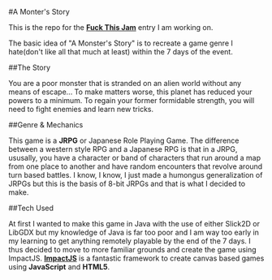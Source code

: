 #A Monter's Story

This is the repo for the __[Fuck This Jam](http://bmo.fuckthisjam.com/)__ entry I am working on.

The basic idea of "A Monster's Story" is to recreate a game genre I hate(don't like all that much at least) within the 7 days of the event.

##The Story

You are a poor monster that is stranded on an alien world without any means of escape... To make matters worse, this planet has reduced your powers to a minimum. To regain your former formidable strength, you will need to fight enemies and learn new tricks.


##Genre & Mechanics

This game is a __JRPG__ or Japanese Role Playing Game. The difference between a western style RPG and a Japanese RPG is that in a JRPG, ususally, you have a character or band of characters that run around a map from one place to another and have random encounters that revolve around turn based battles. I know, I know, I just made a humongus generalization of JRPGs but this is the basis of 8-bit JRPGs and that is what I decided to make.


##Tech Used

At first I wanted to make this game in Java with the use of either Slick2D or LibGDX but my knowledge of Java is far too poor and I am way too early in my learning to get anything remotely playable by the end of the 7 days. I thus decided to move to more familiar grounds and create the game using ImpactJS. __[ImpactJS](http://impactjs.com/)__ is a fantastic framework to create canvas based games using __JavaScript__ and __HTML5__.